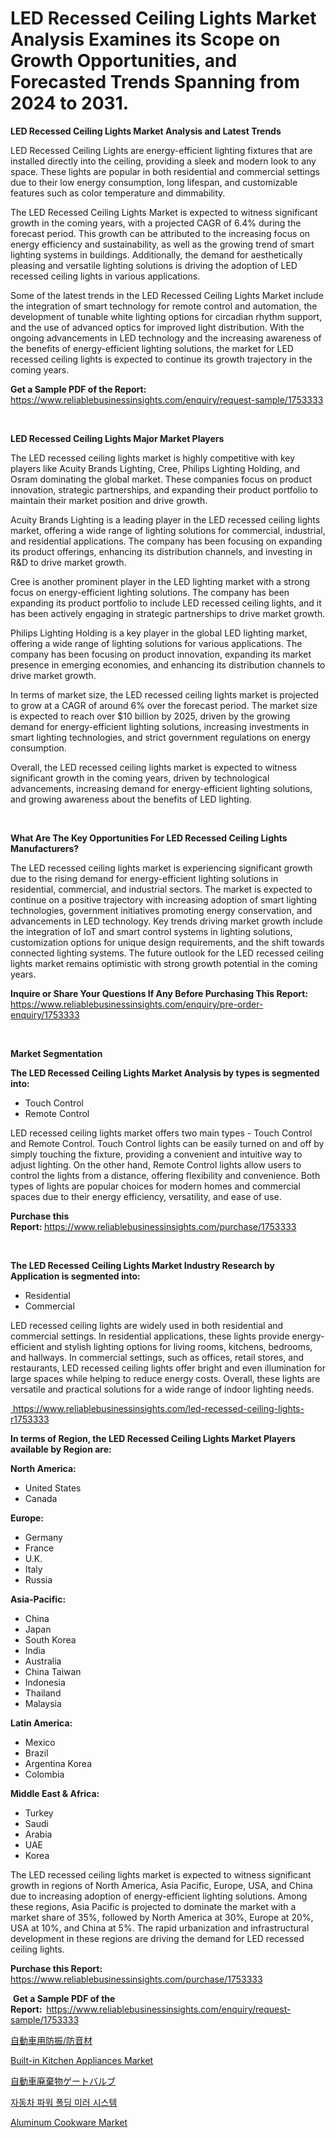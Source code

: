 <p><h1>LED Recessed Ceiling Lights Market Analysis Examines its Scope on Growth Opportunities, and Forecasted Trends Spanning from 2024 to 2031.</h1></p><p><strong>LED Recessed Ceiling Lights Market Analysis and Latest Trends</strong></p>
<p><p>LED Recessed Ceiling Lights are energy-efficient lighting fixtures that are installed directly into the ceiling, providing a sleek and modern look to any space. These lights are popular in both residential and commercial settings due to their low energy consumption, long lifespan, and customizable features such as color temperature and dimmability.</p><p>The LED Recessed Ceiling Lights Market is expected to witness significant growth in the coming years, with a projected CAGR of 6.4% during the forecast period. This growth can be attributed to the increasing focus on energy efficiency and sustainability, as well as the growing trend of smart lighting systems in buildings. Additionally, the demand for aesthetically pleasing and versatile lighting solutions is driving the adoption of LED recessed ceiling lights in various applications.</p><p>Some of the latest trends in the LED Recessed Ceiling Lights Market include the integration of smart technology for remote control and automation, the development of tunable white lighting options for circadian rhythm support, and the use of advanced optics for improved light distribution. With the ongoing advancements in LED technology and the increasing awareness of the benefits of energy-efficient lighting solutions, the market for LED recessed ceiling lights is expected to continue its growth trajectory in the coming years.</p></p>
<p><strong>Get a Sample PDF of the Report:&nbsp;</strong> <a href="https://www.reliablebusinessinsights.com/enquiry/request-sample/1753333">https://www.reliablebusinessinsights.com/enquiry/request-sample/1753333</a></p>
<p>&nbsp;</p>
<p><strong>LED Recessed Ceiling Lights Major Market Players</strong></p>
<p><p>The LED recessed ceiling lights market is highly competitive with key players like Acuity Brands Lighting, Cree, Philips Lighting Holding, and Osram dominating the global market. These companies focus on product innovation, strategic partnerships, and expanding their product portfolio to maintain their market position and drive growth.</p><p>Acuity Brands Lighting is a leading player in the LED recessed ceiling lights market, offering a wide range of lighting solutions for commercial, industrial, and residential applications. The company has been focusing on expanding its product offerings, enhancing its distribution channels, and investing in R&D to drive market growth.</p><p>Cree is another prominent player in the LED lighting market with a strong focus on energy-efficient lighting solutions. The company has been expanding its product portfolio to include LED recessed ceiling lights, and it has been actively engaging in strategic partnerships to drive market growth.</p><p>Philips Lighting Holding is a key player in the global LED lighting market, offering a wide range of lighting solutions for various applications. The company has been focusing on product innovation, expanding its market presence in emerging economies, and enhancing its distribution channels to drive market growth.</p><p>In terms of market size, the LED recessed ceiling lights market is projected to grow at a CAGR of around 6% over the forecast period. The market size is expected to reach over $10 billion by 2025, driven by the growing demand for energy-efficient lighting solutions, increasing investments in smart lighting technologies, and strict government regulations on energy consumption.</p><p>Overall, the LED recessed ceiling lights market is expected to witness significant growth in the coming years, driven by technological advancements, increasing demand for energy-efficient lighting solutions, and growing awareness about the benefits of LED lighting.</p></p>
<p>&nbsp;</p>
<p><strong>What Are The Key Opportunities For LED Recessed Ceiling Lights Manufacturers?</strong></p>
<p><p>The LED recessed ceiling lights market is experiencing significant growth due to the rising demand for energy-efficient lighting solutions in residential, commercial, and industrial sectors. The market is expected to continue on a positive trajectory with increasing adoption of smart lighting technologies, government initiatives promoting energy conservation, and advancements in LED technology. Key trends driving market growth include the integration of IoT and smart control systems in lighting solutions, customization options for unique design requirements, and the shift towards connected lighting systems. The future outlook for the LED recessed ceiling lights market remains optimistic with strong growth potential in the coming years.</p></p>
<p><strong>Inquire or Share Your Questions If Any Before Purchasing This Report:</strong> <a href="https://www.reliablebusinessinsights.com/enquiry/pre-order-enquiry/1753333">https://www.reliablebusinessinsights.com/enquiry/pre-order-enquiry/1753333</a></p>
<p>&nbsp;</p>
<p><strong>Market Segmentation</strong></p>
<p><strong>The LED Recessed Ceiling Lights Market Analysis by types is segmented into:</strong></p>
<p><ul><li>Touch Control</li><li>Remote Control</li></ul></p>
<p><p>LED recessed ceiling lights market offers two main types - Touch Control and Remote Control. Touch Control lights can be easily turned on and off by simply touching the fixture, providing a convenient and intuitive way to adjust lighting. On the other hand, Remote Control lights allow users to control the lights from a distance, offering flexibility and convenience. Both types of lights are popular choices for modern homes and commercial spaces due to their energy efficiency, versatility, and ease of use.</p></p>
<p><strong>Purchase this Report:&nbsp;</strong><a href="https://www.reliablebusinessinsights.com/purchase/1753333">https://www.reliablebusinessinsights.com/purchase/1753333</a></p>
<p>&nbsp;</p>
<p><strong>The LED Recessed Ceiling Lights Market Industry Research by Application is segmented into:</strong></p>
<p><ul><li>Residential</li><li>Commercial</li></ul></p>
<p><p>LED recessed ceiling lights are widely used in both residential and commercial settings. In residential applications, these lights provide energy-efficient and stylish lighting options for living rooms, kitchens, bedrooms, and hallways. In commercial settings, such as offices, retail stores, and restaurants, LED recessed ceiling lights offer bright and even illumination for large spaces while helping to reduce energy costs. Overall, these lights are versatile and practical solutions for a wide range of indoor lighting needs.</p></p>
<p><a href="https://www.reliablebusinessinsights.com/led-recessed-ceiling-lights-r1753333">&nbsp;https://www.reliablebusinessinsights.com/led-recessed-ceiling-lights-r1753333</a></p>
<p><strong>In terms of Region, the LED Recessed Ceiling Lights Market Players available by Region are:</strong></p>
<p>
    <p> <strong> North America: </strong>
        <ul>
            <li>United States</li>
            <li>Canada</li>
        </ul>
        </p> 
    <p> <strong> Europe: </strong>
        <ul>
            <li>Germany</li>
            <li>France</li>
            <li>U.K.</li>
            <li>Italy</li>
            <li>Russia</li>
        </ul>
        </p> 
    <p> <strong> Asia-Pacific: </strong>
        <ul>
            <li>China</li>
            <li>Japan</li>
            <li>South Korea</li>
            <li>India</li>
            <li>Australia</li>
            <li>China Taiwan</li>
            <li>Indonesia</li>
            <li>Thailand</li>
            <li>Malaysia</li>
        </ul>
        </p> 
    <p> <strong> Latin America: </strong>
        <ul>
            <li>Mexico</li>
            <li>Brazil</li>
            <li>Argentina Korea</li>
            <li>Colombia</li>
        </ul>
        </p> 
    <p> <strong> Middle East & Africa: </strong>
        <ul>
            <li>Turkey</li>
            <li>Saudi</li>
            <li>Arabia</li>
            <li>UAE</li>
            <li>Korea</li>
        </ul>
    </p>
    </p>
<p><p>The LED recessed ceiling lights market is expected to witness significant growth in regions of North America, Asia Pacific, Europe, USA, and China due to increasing adoption of energy-efficient lighting solutions. Among these regions, Asia Pacific is projected to dominate the market with a market share of 35%, followed by North America at 30%, Europe at 20%, USA at 10%, and China at 5%. The rapid urbanization and infrastructural development in these regions are driving the demand for LED recessed ceiling lights.</p></p>
<p><strong>Purchase this Report: </strong><a href="https://www.reliablebusinessinsights.com/purchase/1753333">https://www.reliablebusinessinsights.com/purchase/1753333</a></p>
<p>&nbsp;<strong>Get a Sample PDF of the Report:&nbsp;&nbsp;</strong><a href="https://www.reliablebusinessinsights.com/enquiry/request-sample/1753333">https://www.reliablebusinessinsights.com/enquiry/request-sample/1753333</a></p>
<p><strong></strong></p>
<p><p><a href="https://github.com/DwightHuels1/Market-Research-Report-List-1/blob/main/3646489140552.md">自動車用防振/防音材</a></p><p><a href="https://github.com/fkhcgcyl33/Market-Research-Report-List-1/blob/main/built-in-kitchen-appliances-market.md">Built-in Kitchen Appliances Market</a></p><p><a href="https://github.com/JanickJohns/Market-Research-Report-List-1/blob/main/8748611140553.md">自動車廃棄物ゲートバルブ</a></p><p><a href="https://github.com/ZacharyScthmitt4465/Market-Research-Report-List-2/blob/main/7294381148434.md">자동차 파워 폴딩 미러 시스템</a></p><p><a href="https://github.com/yazulaeha/Market-Research-Report-List-1/blob/main/aluminum-cookware-market.md">Aluminum Cookware Market</a></p></p>